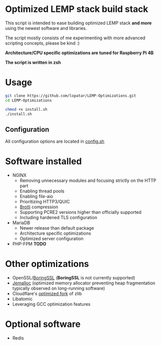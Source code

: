 # Optimized LEMP stack build stack
This script is intended to ease building optimized LEMP stack **and more** using the newest software and libraries.

The script mostly consists of me experimenting with more advanced scripting concepts, please be kind :)

**Architecture/CPU specific optimizations are tuned for Raspberry Pi 4B**

**The script is written in zsh**

# Usage
```zsh
git clone https://github.com/lopatar/LEMP-Optimizations.git
cd LEMP-Optimizations

chmod +x install.sh
./install.sh
```
## Configuration
All configuration options are located in [config.sh](https://github.com/lopatar/LEMP-Optimizations/blob/master/config.sh)

# Software installed
- NGINX
  - Removing unnecessary modules and focusing strictly on the HTTP part
  - Enabling thread pools
  - Enabling file-aio
  - Prioritizing HTTP3/QUIC
  - [Brotli](https://github.com/google/ngx_brotli) compression
  - Supporting PCRE2 versions higher than officially supported
  - Including hardened TLS configuration
- MariaDB
  - Newer release than default package
  - Architecture specific optimizations
  - Optimized server configuration
- PHP-FPM **TODO**

# Other optimizations
- OpenSSL/[BoringSSL](https://boringssl.googlesource.com/boringssl) (**BoringSSL** is not currently supported)
- [Jemalloc](https://github.com/jemalloc/jemalloc) (optimized memory allocator preventing heap fragmentation typically observed on long-running software)
- Cloudflare's [optimized fork](https://github.com/cloudflare/zlib) of zlib
- Libatomic
- Leveraging GCC optimization features

# Optional software
- Redis